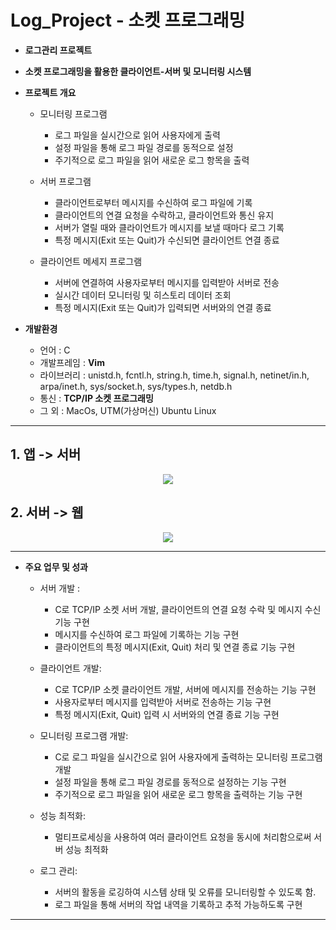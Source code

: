 # Log_Project - 소켓 프로그래밍

* __로그관리 프로젝트__   
* __소켓 프로그래밍을 활용한 클라이언트-서버 및 모니터링 시스템__

* __프로젝트 개요__
  * 모니터링 프로그램
    * 로그 파일을 실시간으로 읽어 사용자에게 출력
    * 설정 파일을 통해 로그 파일 경로를 동적으로 설정
    * 주기적으로 로그 파일을 읽어 새로운 로그 항목을 출력
  
  * 서버 프로그램
    * 클라이언트로부터 메시지를 수신하여 로그 파일에 기록
    * 클라이언트의 연결 요청을 수락하고, 클라이언트와 통신 유지
    * 서버가 열릴 때와 클라이언트가 메시지를 보낼 때마다 로그 기록
    * 특정 메시지(Exit 또는 Quit)가 수신되면 클라이언트 연결 종료
  
  * 클라이언트 메세지 프로그램
    * 서버에 연결하여 사용자로부터 메시지를 입력받아 서버로 전송
    * 실시간 데이터 모니터링 및 히스토리 데이터 조회
    * 특정 메시지(Exit 또는 Quit)가 입력되면 서버와의 연결 종료

* __개발환경__
   
  * 언어 : C
  * 개발프레임 : __Vim__
  * 라이브러리 : unistd.h, fcntl.h, string.h, time.h, signal.h, netinet/in.h, arpa/inet.h, sys/socket.h, sys/types.h, netdb.h
  * 통신 : __TCP/IP 소켓 프로그래밍__
  * 그 외 : MacOs, UTM(가상머신) Ubuntu Linux
--------------------------------

 ## 1. 앱 -> 서버 


<p align="center" />
    <img src="https://github.com/jjm-web/Log_Project/assets/76840242/4ec52ec1-ff84-4eb6-93f2-a2f58b5de0ac"/>
    
</p> 

## 2. 서버 -> 웹


<p align="center" />
    <img src="https://github.com/jjm-web/intellian_Project/assets/76840242/108e4f3f-be90-4d9f-b94c-57f5d40a188e"/>
</p> 



----------------------------------------

* __주요 업무 및 성과__

  
  * 서버 개발 :
    * C로 TCP/IP 소켓 서버 개발, 클라이언트의 연결 요청 수락 및 메시지 수신 기능 구현
    * 메시지를 수신하여 로그 파일에 기록하는 기능 구현
    * 클라이언트의 특정 메시지(Exit, Quit) 처리 및 연결 종료 기능 구현
      

  * 클라이언트 개발:
    * C로 TCP/IP 소켓 클라이언트 개발, 서버에 메시지를 전송하는 기능 구현
    * 사용자로부터 메시지를 입력받아 서버로 전송하는 기능 구현
    * 특정 메시지(Exit, Quit) 입력 시 서버와의 연결 종료 기능 구현

  * 모니터링 프로그램 개발:
    * C로 로그 파일을 실시간으로 읽어 사용자에게 출력하는 모니터링 프로그램 개발
    * 설정 파일을 통해 로그 파일 경로를 동적으로 설정하는 기능 구현
    * 주기적으로 로그 파일을 읽어 새로운 로그 항목을 출력하는 기능 구현
  
  * 성능 최적화:
    * 멀티프로세싱을 사용하여 여러 클라이언트 요청을 동시에 처리함으로써 서버 성능 최적화
  
  * 로그 관리:
    * 서버의 활동을 로깅하여 시스템 상태 및 오류를 모니터링할 수 있도록 함.
    * 로그 파일을 통해 서버의 작업 내역을 기록하고 추적 가능하도록 구현

-----------------------------------------

  

